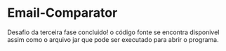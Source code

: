# Email-Comparator
Desafio da terceira fase concluido!
o código fonte se encontra disponivel
assim como o arquivo jar que pode ser executado para abrir o programa.
